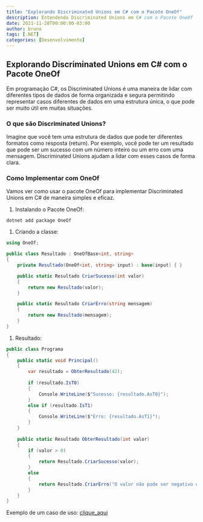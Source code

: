 ```yaml
---
title: "Explorando Discriminated Unions em C# com o Pacote OneOf"
description: Entendendo Discriminated Unions em C# com o Pacote OneOf
date: 2021-11-28T00:00:00-03:00
author: bruno
tags: [.NET]
categories: [Desenvolvimento]
---
```


## Explorando Discriminated Unions em C# com o Pacote OneOf

Em programação C#, os Discriminated Unions é uma maneira de lidar com diferentes tipos de dados de forma organizada e segura permitindo representar casos diferentes de dados em uma estrutura única, o que pode ser muito útil em muitas situações.

### O que são Discriminated Unions?
Imagine que você tem uma estrutura de dados que pode ter diferentes formatos como resposta (return). Por exemplo, você pode ter um resultado que pode ser um sucesso com um número inteiro ou um erro com uma mensagem. Discriminated Unions ajudam a lidar com esses casos de forma clara.

### Como Implementar com OneOf

Vamos ver como usar o pacote OneOf para implementar Discriminated Unions em C# de maneira simples e eficaz.

1. Instalando o Pacote OneOf:

```shell
dotnet add package OneOf
```

1. Criando a classe:

```cs
using OneOf;

public class Resultado : OneOfBase<int, string>
{
    private Resultado(OneOf<int, string> input) : base(input) { }

    public static Resultado CriarSucesso(int valor)
    {
        return new Resultado(valor);
    }

    public static Resultado CriarErro(string mensagem)
    {
        return new Resultado(mensagem);
    }
}

```

1. Resultado:
```cs
public class Programa
{
    public static void Principal()
    {
        var resultado = ObterResultado(42);
        
        if (resultado.IsT0)
        {
            Console.WriteLine($"Sucesso: {resultado.AsT0}");
        }
        else if (resultado.IsT1)
        {
            Console.WriteLine($"Erro: {resultado.AsT1}");
        }
    }
    
    public static Resultado ObterResultado(int valor)
    {
        if (valor > 0)
        {
            return Resultado.CriarSucesso(valor);
        }
        else
        {
            return Resultado.CriarErro("O valor não pode ser negativo ou zero.");
        }
    }
}
```

Exemplo de um caso de uso: [clique_aqui](https://github.com/brbarmex/dotnet-oneof-sample/tree/main)


